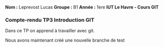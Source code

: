 **Nom :** Leprevost Lucas
**Groupe :** B1
**Année :** 1ere
**IUT Le Havre - Cours GIT**

### Compte-rendu TP3 Introduction GIT
Dans ce TP on apprend à travailler avec git.

Nous avons maintenant créé une nouvelle branche de test

